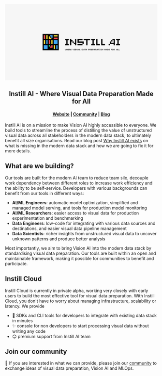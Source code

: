 <p align="center">
  <img src="https://raw.githubusercontent.com/instill-ai/.github/main/img/instill.png" alt="Instill AI - Where Visual Data Preparation Made for All" />
</p>

<h2 align="center">
    <p>Instill AI - Where Visual Data Preparation Made for All</p>
</h2>

<h4 align="center">
    <p>
        <a href="https://www.instill.tech">Website</a> |
        <a href="https://discord.gg/sevxWsqpGh">Community</a> |
        <a href="https://blog.instill.tech">Blog</a>
    <p>
</h4>

Instill AI is on a mission to make Vision AI highly accessible to everyone. We build tools to streamline the process of distilling the value of unstructured visual data across all stakeholders in the modern data stack, to ultimately benefit all size organisations. Read our blog post [Why Instill AI exists](https://blog.instill.tech/why-instill-ai-exists/) on what is missing in the modern data stack and how we are going to fix it for more details.

## What are we building?

Our tools are built for the modern AI team to reduce team silo, decouple work dependency between different roles to increase work efficiency and the ability to be self-service. Developers with various backgrounds can benefit from our tools in different ways:

- **AI/ML Engineers**: automatic model optimization, simplified and managed model serving, and tools for production model monitoring
- **AI/ML Researchers**: easier access to visual data for production experimentation and benchmarking
- **Data Engineers**: low-code for integrating with various data sources and destinations, and easier visual data pipeline management
- **Data Scientists**: richer insights from unstructured visual data to uncover unknown patterns and produce better analysis

Most importantly, we aim to bring Vision AI into the modern data stack by standardising visual data preparation. Our tools are built within an open and maintainable framework, making it possible for communities to benefit and participate.

## Instill Cloud

Instill Cloud is currently in private alpha, working very closely with early users to build the most effective tool for visual data preparation. With Instill Cloud, you don't have to worry about managing infrastructure, scalability or latency. We provide

- 🧰 SDKs and CLI tools for developers to integrate with existing data stack in minutes 
- ✨ console for non developers to start processing visual data without writing any code
- 😊 premium support from Instill AI team

## Join our community

🚀 If you are interested in what we can provide, please join our [community](https://discord.gg/sevxWsqpGh) to exchange ideas of visual data preparation, Vision AI and MLOps.
